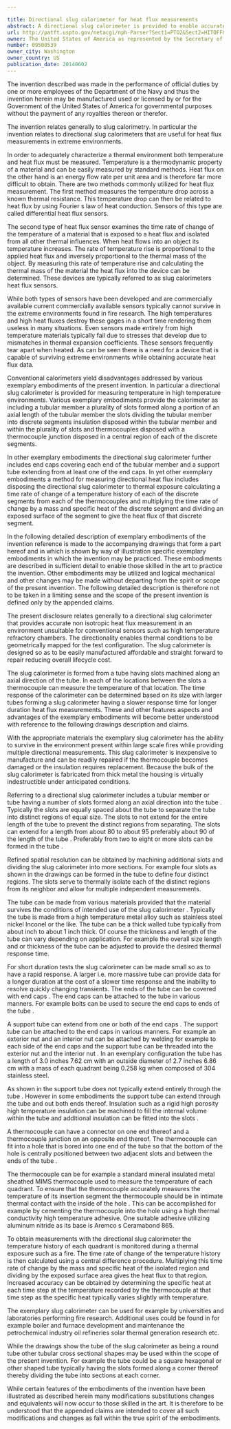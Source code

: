 ```yaml
---

title: Directional slug calorimeter for heat flux measurements
abstract: A directional slug calorimeter is provided to enable accurate non-isotropic heat flux measurement in a high-temperature environment. The slug calorimeter includes a tubular member; a plurality of slots formed along a portion of an axial length of the tubular member, insulation disposed within the tubular member and within the plurality of slots; and thermocouples disposed with a thermocouple junction. The plurality of slots divide the tubular member into discrete segments. The thermocouples are disposed in a central region of each of the discrete segments.
url: http://patft.uspto.gov/netacgi/nph-Parser?Sect1=PTO2&Sect2=HITOFF&p=1&u=%2Fnetahtml%2FPTO%2Fsearch-adv.htm&r=1&f=G&l=50&d=PALL&S1=09500539&OS=09500539&RS=09500539
owner: The United States of America as represented by the Secretary of the Navy
number: 09500539
owner_city: Washington
owner_country: US
publication_date: 20140602
---
```

The invention described was made in the performance of official duties by one or more employees of the Department of the Navy and thus the invention herein may be manufactured used or licensed by or for the Government of the United States of America for governmental purposes without the payment of any royalties thereon or therefor.

The invention relates generally to slug calorimetry. In particular the invention relates to directional slug calorimeters that are useful for heat flux measurements in extreme environments.

In order to adequately characterize a thermal environment both temperature and heat flux must be measured. Temperature is a thermodynamic property of a material and can be easily measured by standard methods. Heat flux on the other hand is an energy flow rate per unit area and is therefore far more difficult to obtain. There are two methods commonly utilized for heat flux measurement. The first method measures the temperature drop across a known thermal resistance. This temperature drop can then be related to heat flux by using Fourier s law of heat conduction. Sensors of this type are called differential heat flux sensors.

The second type of heat flux sensor examines the time rate of change of the temperature of a material that is exposed to a heat flux and isolated from all other thermal influences. When heat flows into an object its temperature increases. The rate of temperature rise is proportional to the applied heat flux and inversely proportional to the thermal mass of the object. By measuring this rate of temperature rise and calculating the thermal mass of the material the heat flux into the device can be determined. These devices are typically referred to as slug calorimeters heat flux sensors.

While both types of sensors have been developed and are commercially available current commercially available sensors typically cannot survive in the extreme environments found in fire research. The high temperatures and high heat fluxes destroy these gages in a short time rendering them useless in many situations. Even sensors made entirely from high temperature materials typically fail due to stresses that develop due to mismatches in thermal expansion coefficients. These sensors frequently tear apart when heated. As can be seen there is a need for a device that is capable of surviving extreme environments while obtaining accurate heat flux data.

Conventional calorimeters yield disadvantages addressed by various exemplary embodiments of the present invention. In particular a directional slug calorimeter is provided for measuring temperature in high temperature environments. Various exemplary embodiments provide the calorimeter as including a tubular member a plurality of slots formed along a portion of an axial length of the tubular member the slots dividing the tubular member into discrete segments insulation disposed within the tubular member and within the plurality of slots and thermocouples disposed with a thermocouple junction disposed in a central region of each of the discrete segments.

In other exemplary embodiments the directional slug calorimeter further includes end caps covering each end of the tubular member and a support tube extending from at least one of the end caps. In yet other exemplary embodiments a method for measuring directional heat flux includes disposing the directional slug calorimeter to thermal exposure calculating a time rate of change of a temperature history of each of the discrete segments from each of the thermocouples and multiplying the time rate of change by a mass and specific heat of the discrete segment and dividing an exposed surface of the segment to give the heat flux of that discrete segment.

In the following detailed description of exemplary embodiments of the invention reference is made to the accompanying drawings that form a part hereof and in which is shown by way of illustration specific exemplary embodiments in which the invention may be practiced. These embodiments are described in sufficient detail to enable those skilled in the art to practice the invention. Other embodiments may be utilized and logical mechanical and other changes may be made without departing from the spirit or scope of the present invention. The following detailed description is therefore not to be taken in a limiting sense and the scope of the present invention is defined only by the appended claims.

The present disclosure relates generally to a directional slug calorimeter that provides accurate non isotropic heat flux measurement in an environment unsuitable for conventional sensors such as high temperature refractory chambers. The directionality enables thermal conditions to be geometrically mapped for the test configuration. The slug calorimeter is designed so as to be easily manufactured affordable and straight forward to repair reducing overall lifecycle cost.

The slug calorimeter is formed from a tube having slots machined along an axial direction of the tube. In each of the locations between the slots a thermocouple can measure the temperature of that location. The time response of the calorimeter can be determined based on its size with larger tubes forming a slug calorimeter having a slower response time for longer duration heat flux measurements. These and other features aspects and advantages of the exemplary embodiments will become better understood with reference to the following drawings description and claims.

With the appropriate materials the exemplary slug calorimeter has the ability to survive in the environment present within large scale fires while providing multiple directional measurements. This slug calorimeter is inexpensive to manufacture and can be readily repaired if the thermocouple becomes damaged or the insulation requires replacement. Because the bulk of the slug calorimeter is fabricated from thick metal the housing is virtually indestructible under anticipated conditions.

Referring to a directional slug calorimeter includes a tubular member or tube having a number of slots formed along an axial direction into the tube . Typically the slots are equally spaced about the tube to separate the tube into distinct regions of equal size. The slots to not extend for the entire length of the tube to prevent the distinct regions from separating. The slots can extend for a length from about 80 to about 95 preferably about 90 of the length of the tube . Preferably from two to eight or more slots can be formed in the tube .

Refined spatial resolution can be obtained by machining additional slots and dividing the slug calorimeter into more sections. For example four slots as shown in the drawings can be formed in the tube to define four distinct regions. The slots serve to thermally isolate each of the distinct regions from its neighbor and allow for multiple independent measurements.

The tube can be made from various materials provided that the material survives the conditions of intended use of the slug calorimeter . Typically the tube is made from a high temperature metal alloy such as stainless steel nickel Inconel or the like. The tube can be a thick walled tube typically from about inch to about 1 inch thick. Of course the thickness and length of the tube can vary depending on application. For example the overall size length and or thickness of the tube can be adjusted to provide the desired thermal response time.

For short duration tests the slug calorimeter can be made small so as to have a rapid response. A larger i.e. more massive tube can provide data for a longer duration at the cost of a slower time response and the inability to resolve quickly changing transients. The ends of the tube can be covered with end caps . The end caps can be attached to the tube in various manners. For example bolts can be used to secure the end caps to ends of the tube .

A support tube can extend from one or both of the end caps . The support tube can be attached to the end caps in various manners. For example an exterior nut and an interior nut can be attached by welding for example to each side of the end caps and the support tube can be threaded into the exterior nut and the interior nut . In an exemplary configuration the tube has a length of 3.0 inches 7.62 cm with an outside diameter of 2.7 inches 6.86 cm with a mass of each quadrant being 0.258 kg when composed of 304 stainless steel.

As shown in the support tube does not typically extend entirely through the tube . However in some embodiments the support tube can extend through the tube and out both ends thereof. Insulation such as a rigid high porosity high temperature insulation can be machined to fill the internal volume within the tube and additional insulation can be fitted into the slots .

A thermocouple can have a connector on one end thereof and a thermocouple junction on an opposite end thereof. The thermocouple can fit into a hole that is bored into one end of the tube so that the bottom of the hole is centrally positioned between two adjacent slots and between the ends of the tube .

The thermocouple can be for example a standard mineral insulated metal sheathed MIMS thermocouple used to measure the temperature of each quadrant. To ensure that the thermocouple accurately measures the temperature of its insertion segment the thermocouple should be in intimate thermal contact with the inside of the hole . This can be accomplished for example by cementing the thermocouple into the hole using a high thermal conductivity high temperature adhesive. One suitable adhesive utilizing aluminum nitride as its base is Aremco s Ceramabond 865.

To obtain measurements with the directional slug calorimeter the temperature history of each quadrant is monitored during a thermal exposure such as a fire. The time rate of change of the temperature history is then calculated using a central difference procedure. Multiplying this time rate of change by the mass and specific heat of the isolated region and dividing by the exposed surface area gives the heat flux to that region. Increased accuracy can be obtained by determining the specific heat at each time step at the temperature recorded by the thermocouple at that time step as the specific heat typically varies slightly with temperature.

The exemplary slug calorimeter can be used for example by universities and laboratories performing fire research. Additional uses could be found in for example boiler and furnace development and maintenance the petrochemical industry oil refineries solar thermal generation research etc.

While the drawings show the tube of the slug calorimeter as being a round tube other tubular cross sectional shapes may be used within the scope of the present invention. For example the tube could be a square hexagonal or other shaped tube typically having the slots formed along a corner thereof thereby dividing the tube into sections at each corner.

While certain features of the embodiments of the invention have been illustrated as described herein many modifications substitutions changes and equivalents will now occur to those skilled in the art. It is therefore to be understood that the appended claims are intended to cover all such modifications and changes as fall within the true spirit of the embodiments.

